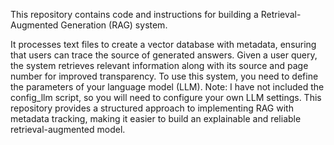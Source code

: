 This repository contains code and instructions for building a Retrieval-Augmented Generation (RAG) system.

It processes text files to create a vector database with metadata, ensuring that users can trace the source of generated answers.
Given a user query, the system retrieves relevant information along with its source and page number for improved transparency.
To use this system, you need to define the parameters of your language model (LLM).
Note: I have not included the config_llm script, so you will need to configure your own LLM settings.
This repository provides a structured approach to implementing RAG with metadata tracking, making it easier to build an explainable and reliable retrieval-augmented model.
